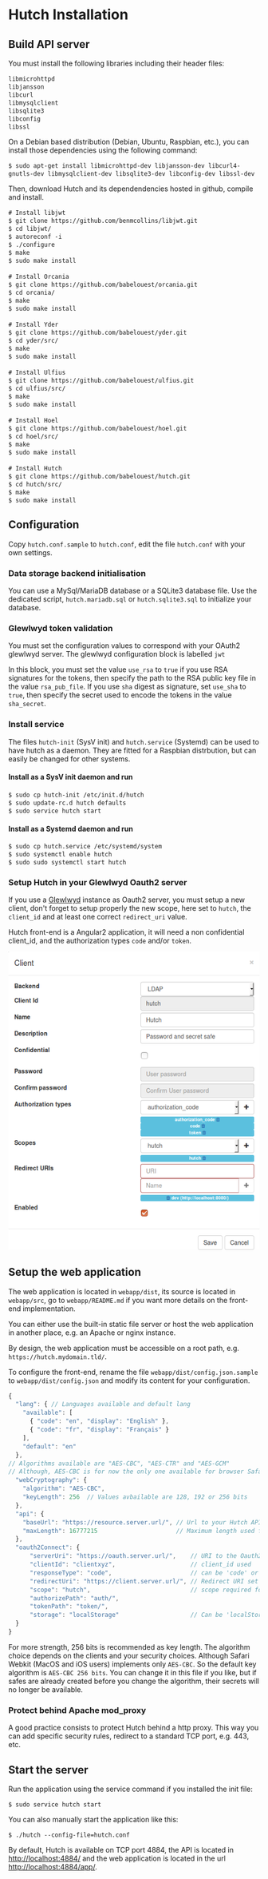 # Hutch Installation

## Build API server

You must install the following libraries including their header files:

```
libmicrohttpd
libjansson
libcurl 
libmysqlclient 
libsqlite3 
libconfig 
libssl
```

On a Debian based distribution (Debian, Ubuntu, Raspbian, etc.), you can install those dependencies using the following command:

```shell
$ sudo apt-get install libmicrohttpd-dev libjansson-dev libcurl4-gnutls-dev libmysqlclient-dev libsqlite3-dev libconfig-dev libssl-dev
```

Then, download Hutch and its dependendencies hosted in github, compile and install.

```shell
# Install libjwt
$ git clone https://github.com/benmcollins/libjwt.git
$ cd libjwt/
$ autoreconf -i
$ ./configure
$ make
$ sudo make install

# Install Orcania
$ git clone https://github.com/babelouest/orcania.git
$ cd orcania/
$ make
$ sudo make install

# Install Yder
$ git clone https://github.com/babelouest/yder.git
$ cd yder/src/
$ make
$ sudo make install

# Install Ulfius
$ git clone https://github.com/babelouest/ulfius.git
$ cd ulfius/src/
$ make
$ sudo make install

# Install Hoel
$ git clone https://github.com/babelouest/hoel.git
$ cd hoel/src/
$ make
$ sudo make install

# Install Hutch
$ git clone https://github.com/babelouest/hutch.git
$ cd hutch/src/
$ make 
$ sudo make install
```

## Configuration

Copy `hutch.conf.sample` to `hutch.conf`, edit the file `hutch.conf` with your own settings.

### Data storage backend initialisation

You can use a MySql/MariaDB database or a SQLite3 database file.
Use the dedicated script, `hutch.mariadb.sql` or `hutch.sqlite3.sql` to initialize your database.

### Glewlwyd token validation

You must set the configuration values to correspond with your OAuth2 glewlwyd server. The glewlwyd configuration block is labelled `jwt`

In this block, you must set the value `use_rsa` to `true` if you use RSA signatures for the tokens, then specify the path to the RSA public key file in the value `rsa_pub_file`. If you use `sha` digest as signature, set `use_sha` to `true`, then specify the secret used to encode the tokens in the value `sha_secret`.

### Install service

The files `hutch-init` (SysV init) and `hutch.service` (Systemd) can be used to have hutch as a daemon. They are fitted for a Raspbian distrbution, but can easily be changed for other systems.

#### Install as a SysV init daemon and run

```shell
$ sudo cp hutch-init /etc/init.d/hutch
$ sudo update-rc.d hutch defaults
$ sudo service hutch start
```

#### Install as a Systemd daemon and run

```shell
$ sudo cp hutch.service /etc/systemd/system
$ sudo systemctl enable hutch
$ sudo sudo systemctl start hutch
```

### Setup Hutch in your Glewlwyd Oauth2 server

If you use a [Glewlwyd](https://github.com/babelouest/glewlwyd) instance as Oauth2 server, you must setup a new client, don't forget to setup properly the new scope, here set to `hutch`, the `client_id` and at least one correct `redirect_uri` value.

Hutch front-end is a Angular2 application, it will need a non confidential client_id, and the authorization types `code` and/or `token`.

![glewlwyd client configuration](https://github.com/babelouest/hutch/raw/master/doc/images/glewlwyd.png)

## Setup the web application

The web application is located in `webapp/dist`, its source is located in `webapp/src`, go to `webapp/README.md` if you want more details on the front-end implementation.

You can either use the built-in static file server or host the web application in another place, e.g. an Apache or nginx instance.

By design, the web application must be accessible on a root path, e.g. `https://hutch.mydomain.tld/`.

To configure the front-end, rename the file `webapp/dist/config.json.sample` to `webapp/dist/config.json` and modify its content for your configuration.

```javascript
{
  "lang": { // Languages available and default lang
    "available": [
      { "code": "en", "display": "English" },
      { "code": "fr", "display": "Français" }
    ],
    "default": "en"
  },
// Algorithms available are "AES-CBC", "AES-CTR" and "AES-GCM"
// Although, AES-CBC is for now the only one available for browser Safari (Apple devices)
  "webCryptography": {
    "algorithm": "AES-CBC",
    "keyLength": 256  // Values avbailable are 128, 192 or 256 bits
  },
  "api": {
    "baseUrl": "https://resource.server.url/", // Url to your Hutch API base URL
    "maxLength": 16777215                      // Maximum length used for data upload in bytes
  },
  "oauth2Connect": {
      "serverUri": "https://oauth.server.url/",    // URI to the Oauth2 service
      "clientId": "clientxyz",                     // client_id used
      "responseType": "code",                      // can be 'code' or 'token'
      "redirectUri": "https://client.server.url/", // Redirect URI set in your OAuth2 service
      "scope": "hutch",                            // scope required for hutch API
      "authorizePath": "auth/",
      "tokenPath": "token/",
      "storage": "localStorage"                    // Can be 'localStorage' or 'cookie'
  }
}
```

For more strength, 256 bits is recommended as key length. The algorithm choice depends on the clients and your security choices. Although Safari Webkit (MacOS and iOS users) implements only `AES-CBC`. So the default key algorithm is `AES-CBC 256 bits`. You can change it in this file if you like, but if safes are already created before you change the algorithm, their secrets will no longer be available.

### Protect behind Apache mod_proxy

A good practice consists to protect Hutch behind a http proxy. This way you can add specific security rules, redirect to a standard TCP port, e.g. 443, etc.

## Start the server

Run the application using the service command if you installed the init file:

```shell
$ sudo service hutch start
```

You can also manually start the application like this:

```shell
$ ./hutch --config-file=hutch.conf
```

By default, Hutch is available on TCP port 4884, the API is located in [http://localhost:4884/](http://localhost:4884/) and the web application is located in the url [http://localhost:4884/app/](http://localhost:4884/app/).

